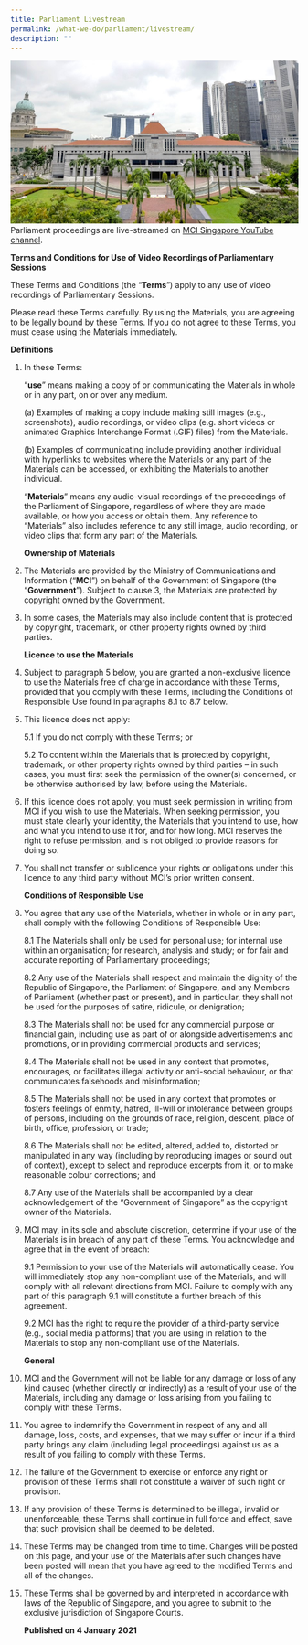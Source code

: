```yaml
---
title: Parliament Livestream
permalink: /what-we-do/parliament/livestream/
description: ""
---
```

![](/images/parliament%20(for%20website).jpg)
Parliament proceedings are live-streamed on [MCI Singapore YouTube channel](https://go.gov.sg/mcisingapore).

**Terms and Conditions for Use of Video Recordings of Parliamentary Sessions**  
  
These Terms and Conditions (the “**Terms**”) apply to any use of video recordings of Parliamentary Sessions.   
  
Please read these Terms carefully. By using the Materials, you are agreeing to be legally bound by these Terms. If you do not agree to these Terms, you must cease using the Materials immediately.  
  
**Definitions**  
  
1. In these Terms:    

    “**use**” means making a copy of or communicating the Materials in whole or in any part, on or over any medium.

    (a) Examples of making a copy include making still images (e.g., screenshots), audio recordings, or video clips (e.g. short videos or animated Graphics Interchange Format (.GIF) files) from the Materials. 

    (b) Examples of communicating include providing another individual with hyperlinks to websites where the Materials or any part of the Materials can be accessed, or exhibiting the Materials to another individual. 

    “**Materials**” means any audio-visual recordings of the proceedings of the Parliament of Singapore, regardless of where they are made available, or how you access or obtain them. Any reference to “Materials” also includes reference to any still image, audio recording, or video clips that form any part of the Materials.   
  
    **Ownership of Materials**  
  
2. The Materials are provided by the Ministry of Communications and Information (“**MCI**”) on behalf of the Government of Singapore (the “**Government**”). Subject to clause 3, the Materials are protected by copyright owned by the Government.   
  
3. In some cases, the Materials may also include content that is protected by copyright, trademark, or other property rights owned by third parties.   
  
    **Licence to use the Materials**  
  
4. Subject to paragraph 5 below, you are granted a non-exclusive licence to use the Materials free of charge in accordance with these Terms, provided that you comply with these Terms, including the Conditions of Responsible Use found in paragraphs 8.1 to 8.7 below.   
  
5. This licence does not apply:

    5.1 If you do not comply with these Terms; or

    5.2 To content within the Materials that is protected by copyright, trademark, or other property rights owned by third parties – in such cases, you must first seek the permission of the owner(s) concerned, or be otherwise authorised by law, before using the Materials.  

6. If this licence does not apply, you must seek permission in writing from MCI if you wish to use the Materials. When seeking permission, you must state clearly your identity, the Materials that you intend to use, how and what you intend to use it for, and for how long. MCI reserves the right to refuse permission, and is not obliged to provide reasons for doing so.  
  
7. You shall not transfer or sublicence your rights or obligations under this licence to any third party without MCI’s prior written consent.   
  
    **Conditions of Responsible Use**  
  
8. You agree that any use of the Materials, whether in whole or in any part, shall comply with the following Conditions of Responsible Use:

    8.1 The Materials shall only be used for personal use; for internal use within an organisation; for research, analysis and study; or for fair and accurate reporting of Parliamentary proceedings;

    8.2 Any use of the Materials shall respect and maintain the dignity of the Republic of Singapore, the Parliament of Singapore, and any Members of Parliament (whether past or present), and in particular, they shall not be used for the purposes of satire, ridicule, or denigration;

    8.3 The Materials shall not be used for any commercial purpose or financial gain, including use as part of or alongside advertisements and promotions, or in providing commercial products and services;

    8.4 The Materials shall not be used in any context that promotes, encourages, or facilitates illegal activity or anti-social behaviour, or that communicates falsehoods and misinformation;

    8.5 The Materials shall not be used in any context that promotes or fosters feelings of enmity, hatred, ill-will or intolerance between groups of persons, including on the grounds of race, religion, descent, place of birth, office, profession, or trade;  

    8.6 The Materials shall not be edited, altered, added to, distorted or manipulated in any way (including by reproducing images or sound out of context), except to select and reproduce excerpts from it, or to make reasonable colour corrections; and

    8.7 Any use of the Materials shall be accompanied by a clear acknowledgement of the “Government of Singapore” as the copyright owner of the Materials. 

9. MCI may, in its sole and absolute discretion, determine if your use of the Materials is in breach of any part of these Terms. You acknowledge and agree that in the event of breach:

    9.1 Permission to your use of the Materials will automatically cease. You will immediately stop any non-compliant use of the Materials, and will comply with all relevant directions from MCI. Failure to comply with any part of this paragraph 9.1 will constitute a further breach of this agreement.

    9.2 MCI has the right to require the provider of a third-party service (e.g., social media platforms) that you are using in relation to the Materials to stop any non-compliant use of the Materials. 

    **General**

10. MCI and the Government will not be liable for any damage or loss of any kind caused (whether directly or indirectly) as a result of your use of the Materials, including any damage or loss arising from you failing to comply with these Terms.   
  
11. You agree to indemnify the Government in respect of any and all damage, loss, costs, and expenses, that we may suffer or incur if a third party brings any claim (including legal proceedings) against us as a result of you failing to comply with these Terms.  
  
12. The failure of the Government to exercise or enforce any right or provision of these Terms shall not constitute a waiver of such right or provision.  
  
13. If any provision of these Terms is determined to be illegal, invalid or unenforceable, these Terms shall continue in full force and effect, save that such provision shall be deemed to be deleted.   
  
14. These Terms may be changed from time to time. Changes will be posted on this page, and your use of the Materials after such changes have been posted will mean that you have agreed to the modified Terms and all of the changes.   
  
15. These Terms shall be governed by and interpreted in accordance with laws of the Republic of Singapore, and you agree to submit to the exclusive jurisdiction of Singapore Courts.   
  
    **Published on 4 January 2021**